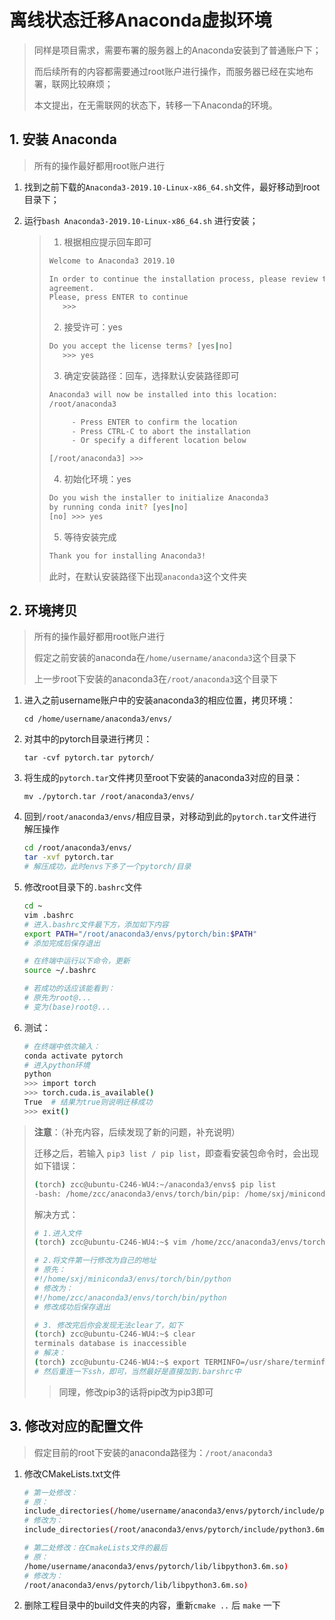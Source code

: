 # 离线状态迁移Anaconda虚拟环境

> 同样是项目需求，需要布署的服务器上的Anaconda安装到了普通账户下；
>
> 而后续所有的内容都需要通过root账户进行操作，而服务器已经在实地布署，联网比较麻烦；
>
> 本文提出，在无需联网的状态下，转移一下Anaconda的环境。

## 1. 安装 Anaconda

> 所有的操作最好都用root账户进行

1. 找到之前下载的`Anaconda3-2019.10-Linux-x86_64.sh`文件，最好移动到root目录下；

2. 运行`bash Anaconda3-2019.10-Linux-x86_64.sh` 进行安装；

   > 1. 根据相应提示回车即可
   >
   > ```bash
   > Welcome to Anaconda3 2019.10
   > 
   > In order to continue the installation process, please review the license
   > agreement.
   > Please, press ENTER to continue
   >    >>> 
   > ```
   >
   > 2. 接受许可：yes
   >
   > ```bash
   > Do you accept the license terms? [yes|no]
   >    >>> yes
   > ```
   >
   > 3. 确定安装路径：回车，选择默认安装路径即可
   >
   > ```bash
   > Anaconda3 will now be installed into this location:
   > /root/anaconda3
   > 
   >      - Press ENTER to confirm the location
   >      - Press CTRL-C to abort the installation
   >      - Or specify a different location below
   > 
   > [/root/anaconda3] >>> 
   > ```
   >
   > 4. 初始化环境：yes
   >
   > ```bash
   > Do you wish the installer to initialize Anaconda3
   > by running conda init? [yes|no]
   > [no] >>> yes
   > ```
   >
   > 5. 等待安装完成
   >
   > ```bash
   > Thank you for installing Anaconda3!
   > ```
   >
   > 此时，在默认安装路径下出现`anaconda3`这个文件夹

## 2. 环境拷贝

> 所有的操作最好都用root账户进行
>
> 假定之前安装的anaconda在`/home/username/anaconda3`这个目录下
>
> 上一步root下安装的anaconda3在`/root/anaconda3`这个目录下

1. 进入之前username账户中的安装anaconda3的相应位置，拷贝环境：

   `cd /home/username/anaconda3/envs/`

2. 对其中的pytorch目录进行拷贝：

   `tar -cvf pytorch.tar pytorch/`

3. 将生成的`pytorch.tar`文件拷贝至root下安装的anaconda3对应的目录：

   `mv ./pytorch.tar /root/anaconda3/envs/`

4. 回到`/root/anaconda3/envs/`相应目录，对移动到此的`pytorch.tar`文件进行解压操作

   ```bash
   cd /root/anaconda3/envs/
   tar -xvf pytorch.tar
   # 解压成功，此时envs下多了一个pytorch/目录
   ```

5. 修改root目录下的`.bashrc`文件

   ```bash
   cd ~
   vim .bashrc
   # 进入.bashrc文件最下方，添加如下内容
   export PATH="/root/anaconda3/envs/pytorch/bin:$PATH"
   # 添加完成后保存退出
   
   # 在终端中运行以下命令，更新
   source ~/.bashrc
   
   # 若成功的话应该能看到：
   # 原先为root@...
   # 变为(base)root@...
   ```

6. 测试：

   ```bash
   # 在终端中依次输入：
   conda activate pytorch
   # 进入python环境
   python
   >>> import torch
   >>> torch.cuda.is_available()
   True  # 结果为true则说明迁移成功
   >>> exit()
   ```

> **注意**：（补充内容，后续发现了新的问题，补充说明）
>
> 迁移之后，若输入 `pip3 list / pip list`，即查看安装包命令时，会出现如下错误：
>
> ```bash
> (torch) zcc@ubuntu-C246-WU4:~/anaconda3/envs$ pip list
> -bash: /home/zcc/anaconda3/envs/torch/bin/pip: /home/sxj/miniconda3/envs/torch/bin/python: 解释器错误: 没有那个文件或目录
> ```
>
> 解决方式：
>
> ```bash
> # 1.进入文件
> (torch) zcc@ubuntu-C246-WU4:~$ vim /home/zcc/anaconda3/envs/torch/bin/pip
> 
> # 2.将文件第一行修改为自己的地址
> # 原先：
> #!/home/sxj/miniconda3/envs/torch/bin/python
> # 修改为：
> #!/home/zcc/anaconda3/envs/torch/bin/python
> # 修改成功后保存退出
> 
> # 3. 修改完后你会发现无法clear了，如下
> (torch) zcc@ubuntu-C246-WU4:~$ clear
> terminals database is inaccessible
> # 解决：
> (torch) zcc@ubuntu-C246-WU4:~$ export TERMINFO=/usr/share/terminfo
> # 然后重连一下ssh，即可，当然最好是直接加到.barshrc中
> ```
>
> > 同理，修改pip3的话将pip改为pip3即可

## 3. 修改对应的配置文件

> 假定目前的root下安装的anaconda路径为：`/root/anaconda3`

1. 修改CMakeLists.txt文件

   ```bash
   # 第一处修改：
   # 原：
   include_directories(/home/username/anaconda3/envs/pytorch/include/python3.6m)
   # 修改为：
   include_directories(/root/anaconda3/envs/pytorch/include/python3.6m)
   
   # 第二处修改：在CmakeLists文件的最后
   # 原：
   /home/username/anaconda3/envs/pytorch/lib/libpython3.6m.so)
   # 修改为：
   /root/anaconda3/envs/pytorch/lib/libpython3.6m.so)
   ```

2. 删除工程目录中的build文件夹的内容，重新`cmake ..` 后 `make` 一下

